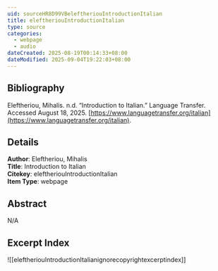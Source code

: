 ```yaml
---
uid: sourceHR8D99VBeleftheriouIntroductionItalian
title: eleftheriouIntroductionItalian
type: source
categories:
  - webpage
  - audio
dateCreated: 2025-08-19T00:14:33+08:00
dateModified: 2025-09-04T19:22:03+08:00
---
```


## Bibliography
Eleftheriou, Mihalis. n.d. “Introduction to Italian.” Language Transfer. Accessed August 18, 2025. [https://www.languagetransfer.org/italian](https://www.languagetransfer.org/italian).

## Details
**Author**: Eleftheriou, Mihalis  
**Title**: Introduction to Italian  
**Citekey**: eleftheriouIntroductionItalian  
**Item Type**: webpage    

## Abstract
N/A

## Excerpt Index
![[eleftheriouIntroductionItalianignorecopyrightexcerptindex]]
